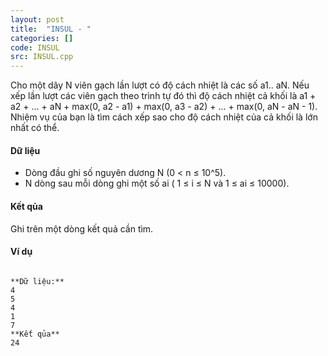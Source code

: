 ```yaml
---
layout: post
title:  "INSUL - "
categories: []
code: INSUL
src: INSUL.cpp
---
```




  


Cho một dãy N viên gạch lần lượt có độ cách nhiệt là các số a1.. aN. Nếu xếp lần lượt các viên gạch theo trình tự đó thì độ cách nhiệt cả khối là a1 + a2 + ... + aN + max(0, a2 - a1) + max(0, a3 - a2) + ... + max(0, aN - aN - 1). Nhiệm vụ của bạn là tìm cách xếp sao cho độ cách nhiệt của cả khối là lớn nhất có thể.

#### Dữ liệu

*   Dòng đầu ghi số nguyên dương N (0 < n ≤ 10^5).
*   N dòng sau mỗi dòng ghi một số ai ( 1 ≤ i ≤ N và 1 ≤ ai ≤ 10000).

#### Kết qủa

Ghi trên một dòng kết quả cần tìm.

#### Ví dụ

```
 
**Dữ liệu:** 
4
5
4
1
7
**Kết qủa** 
24 

```

<!--more-->

